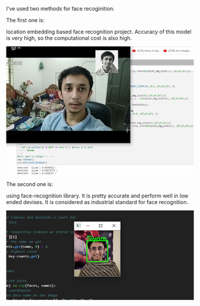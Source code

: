 I've used two methods for face recoginition.

The first one is:

location embedding based face recognition project. Accuracy of this model is very high, so the computational cost is also high.

![Face Recogitio](approach_1.JPG)

The second one is:

using face-recognition library. It is pretty accurate and perform well in low ended devises. It is considered as industrial standard for face recognition.

![Face Recogitio](approach_2.JPG)